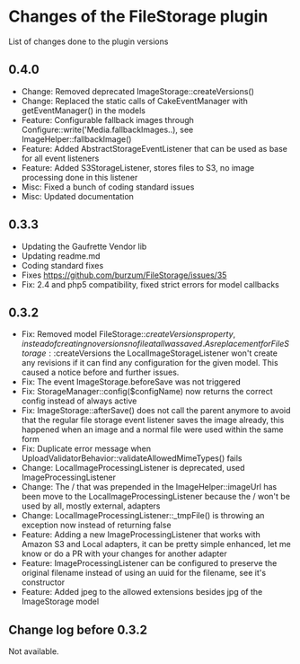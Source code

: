# Changes of the FileStorage plugin

List of changes done to the plugin versions

## 0.4.0

* Change: Removed deprecated ImageStorage::createVersions()
* Change: Replaced the static calls of CakeEventManager with getEventManager() in the models
* Feature: Configurable fallback images through Configure::write('Media.fallbackImages.<model>.<version>), see ImageHelper::fallbackImage()
* Feature: Added AbstractStorageEventListener that can be used as base for all event listeners
* Feature: Added S3StorageListener, stores files to S3, no image processing done in this listener
* Misc: Fixed a bunch of coding standard issues
* Misc: Updated documentation

## 0.3.3

* Updating the Gaufrette Vendor lib
* Updating readme.md
* Coding standard fixes
* Fixes https://github.com/burzum/FileStorage/issues/35
* Fix: 2.4 and php5 compatibility, fixed strict errors for model callbacks

## 0.3.2

* Fix: Removed model FileStorage::$createVersions property, instead of creating no versions no file at all was saved. As replacement for FileStorage::$createVersions the LocalImageStorageListener won't create any revisions if it can find any configuration for the given model. This caused a notice before and further issues.
* Fix: The event ImageStorage.beforeSave was not triggered
* Fix: StorageManager::config($configName) now returns the correct config instead of always active
* Fix: ImageStorage::afterSave() does not call the parent anymore to avoid that the regular file storage event listener saves the image already, this happened when an image and a normal file were used within the same form
* Fix: Duplicate error message when UploadValidatorBehavior::validateAllowedMimeTypes() fails
* Change: LocalImageProcessingListener is deprecated, used ImageProcessingListener
* Change: The / that was prepended in the ImageHelper::imageUrl has been move to the LocalImageProcessingListener because the / won't be used by all, mostly external, adapters
* Change: LocalImageProcessingListener::_tmpFile() is throwing an exception now instead of returning false
* Feature: Adding a new ImageProcessingListener that works with Amazon S3 and Local adapters, it can be pretty simple enhanced, let me know or do a PR with your changes for another adapter
* Feature: ImageProcessingListener can be configured to preserve the original filename instead of using an uuid for the filename, see it's constructor
* Feature: Added jpeg to the allowed extensions besides jpg of the ImageStorage model 

## Change log before 0.3.2

Not available.
